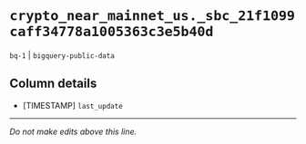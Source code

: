 # `crypto_near_mainnet_us._sbc_21f1099caff34778a1005363c3e5b40d`
`bq-1` | `bigquery-public-data`

## Column details
* [TIMESTAMP] `last_update`

-------------------------------------------------------------------------------
*Do not make edits above this line.*
